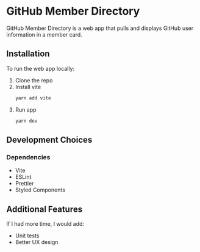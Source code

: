 # GitHub Member Directory

GitHub Member Directory is a web app that pulls and displays GitHub user information in a member card.

## Installation

To run the web app locally:

1. Clone the repo
2. Install vite
    ```bash
    yarn add vite
    ```
3. Run app
    ```bash
    yarn dev
    ```

## Development Choices

### Dependencies

* Vite
* ESLint
* Prettier
* Styled Components

## Additional Features

If I had more time, I would add:

* Unit tests
* Better UX design
